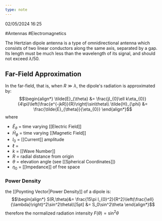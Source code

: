 ```yaml
---
type: note
---
```

02/05/2024 16:25

  #Antennas #Electromagnetics 

The Hertzian dipole antenna is a type of omnidirectional antenna which consists of two linear conductors along the same axis, separated by a gap. Its length must be much less than the wavelength of its signal, and should not exceed $\lambda/50$.


## Far-Field Approximation
In the far-field, that is, when $R\gg\lambda$, the dipole's radiation is approximated by: 
$$\begin{align*}
\tilde{E}_{\theta} &= \frac{jI_{0}\ell k\eta_{0}}{4\pi}\left(\frac{e^{-jkR}}{R}\right)\sin\theta\\
\tilde{H}_{\phi} &= \frac{\tilde{E}_{\theta}}{\eta_{0}}
\end{align*}$$
where
- $\tilde{E}_{\theta}$ = time varying [[Electric Field]]
- $\tilde{H}_{\phi}$ = time varying [[Magnetic Field]]
- $I_0$ = [[Current]] amplitude
- $\ell$ = 
- $k$ = [[Wave Number]]
- $R$ = radial distance from origin
- $\theta$ = elevation angle (see [[Spherical Coordinates]])
- $\eta_0$ = [[Impedance]] of free space

### Power Density
the [[Poynting Vector|Power Density]] of a dipole is:
$$\begin{align*}
S(R,\theta)&= \frac{15\pi I_{0}^2}{R^2}\left(\frac{\ell}{\lambda}\right)^2\sin^2\theta\\[5pt]
&= S_0\sin^2\theta
\end{align*}$$
therefore the normalized radiation intensity $F(\theta)=\sin^2\theta$



